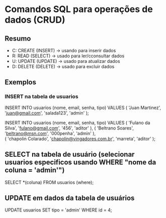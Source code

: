 # Comandos SQL para operações de dados (CRUD)

## Resumo

- C: CREATE (INSERT) -> usando para inserir dados
- R: READ (SELECT) -> usado para ler/cconsultar dados
- U: UPDATE (UPDATE) -> usado para atualizar dados
- D: DELETE (DELETE) -> usado para excluir dados

## Exemplos

### INSERT na tabela de usuarios 

INSERT INTO usuarios (nome, email, senha, tipo) 
    VALUES (
    'Juan Martinez',
    'juan@gmail.com',
    'salada123',
    'admin'
);

INSERT INTO usuarios (nome, email, senha, tipo) 
    VALUES 
        (
            'Fulano da Silva',
            'fulano@gmail.com',
            '456',
            'aditor'
        ), 
        (
            'Beltrano Soares',
            'beltrano@msn.com',
            '000penha',
            'admin'
        ),   
        (
            'chapolin Colarado',
            'chapolin@vingadores.com.br',
            'marreta',
            'aditor'
        );

## SELECT na tabela de usuário (selecionar usuarios especificos usando WHERE "nome da coluna = 'admin'")

SELECT *(coluna) FROM usuarios (where); <!-- (sem o parenteses vai aparecer tudo) -->

## UPDATE em dados da tabela de usuários

UPDATE usuarios SET tipo = 'admin' WHERE id = 4; <!-- nunca esqueça de passar uma condição para o UPDATE, pois isso pode acarretar em um problemaço -->